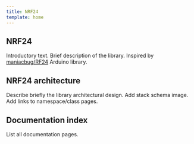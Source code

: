 ```yaml
---
title: NRF24
template: home
---
```


## NRF24

Introductory text. Brief description of the library. Inspired by [maniacbug/RF24](https://github.com/maniacbug/RF24) Arduino library.

## NRF24 architecture

Describe briefly the library architectural design. Add stack schema image. Add links to namespace/class pages.

## Documentation index

List all documentation pages.

